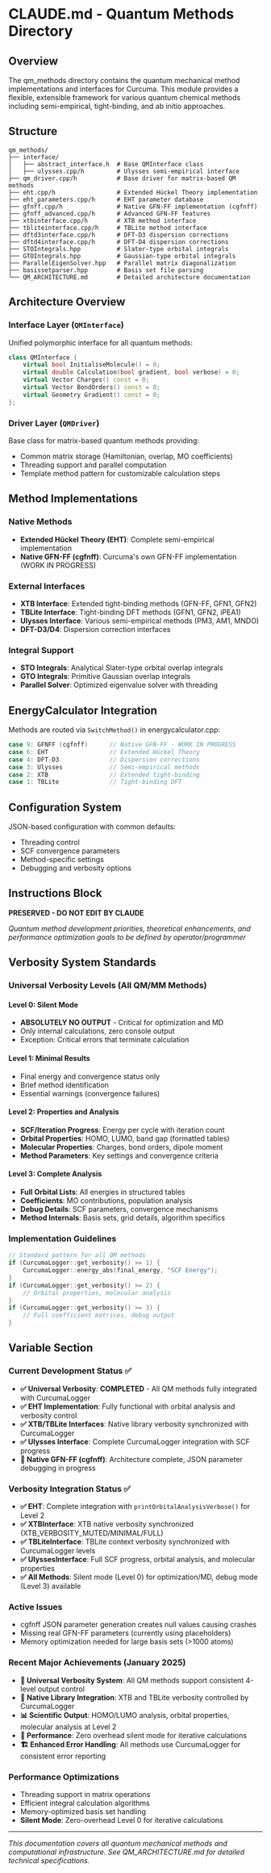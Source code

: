 # CLAUDE.md - Quantum Methods Directory

## Overview

The qm_methods directory contains the quantum mechanical method implementations and interfaces for Curcuma. This module provides a flexible, extensible framework for various quantum chemical methods including semi-empirical, tight-binding, and ab initio approaches.

## Structure

```
qm_methods/
├── interface/
│   ├── abstract_interface.h  # Base QMInterface class
│   ├── ulysses.cpp/h         # Ulysses semi-empirical interface
├── qm_driver.cpp/h           # Base driver for matrix-based QM methods
├── eht.cpp/h                 # Extended Hückel Theory implementation
├── eht_parameters.cpp/h      # EHT parameter database
├── gfnff.cpp/h               # Native GFN-FF implementation (cgfnff)
├── gfnff_advanced.cpp/h      # Advanced GFN-FF features
├── xtbinterface.cpp/h        # XTB method interface
├── tbliteinterface.cpp/h     # TBLite method interface
├── dftd3interface.cpp/h      # DFT-D3 dispersion corrections
├── dftd4interface.cpp/h      # DFT-D4 dispersion corrections
├── STOIntegrals.hpp          # Slater-type orbital integrals
├── GTOIntegrals.hpp          # Gaussian-type orbital integrals
├── ParallelEigenSolver.hpp   # Parallel matrix diagonalization
├── basissetparser.hpp        # Basis set file parsing
└── QM_ARCHITECTURE.md        # Detailed architecture documentation
```

## Architecture Overview

### Interface Layer (`QMInterface`)
Unified polymorphic interface for all quantum methods:
```cpp
class QMInterface {
    virtual bool InitialiseMolecule() = 0;
    virtual double Calculation(bool gradient, bool verbose) = 0;
    virtual Vector Charges() const = 0;
    virtual Vector BondOrders() const = 0;
    virtual Geometry Gradient() const = 0;
};
```

### Driver Layer (`QMDriver`)
Base class for matrix-based quantum methods providing:
- Common matrix storage (Hamiltonian, overlap, MO coefficients)
- Threading support and parallel computation
- Template method pattern for customizable calculation steps

## Method Implementations

### Native Methods
- **Extended Hückel Theory (EHT)**: Complete semi-empirical implementation
- **Native GFN-FF (cgfnff)**: Curcuma's own GFN-FF implementation (WORK IN PROGRESS)

### External Interfaces
- **XTB Interface**: Extended tight-binding methods (GFN-FF, GFN1, GFN2)
- **TBLite Interface**: Tight-binding DFT methods (GFN1, GFN2, iPEA1)
- **Ulysses Interface**: Various semi-empirical methods (PM3, AM1, MNDO)
- **DFT-D3/D4**: Dispersion correction interfaces

### Integral Support
- **STO Integrals**: Analytical Slater-type orbital overlap integrals
- **GTO Integrals**: Primitive Gaussian overlap integrals
- **Parallel Solver**: Optimized eigenvalue solver with threading

## EnergyCalculator Integration

Methods are routed via `SwitchMethod()` in energycalculator.cpp:
```cpp
case 9: GFNFF (cgfnff)      // Native GFN-FF - WORK IN PROGRESS
case 6: EHT                 // Extended Hückel Theory
case 4: DFT-D3              // Dispersion corrections
case 3: Ulysses             // Semi-empirical methods
case 2: XTB                 // Extended tight-binding
case 1: TBLite              // Tight-binding DFT
```

## Configuration System

JSON-based configuration with common defaults:
- Threading control
- SCF convergence parameters
- Method-specific settings
- Debugging and verbosity options

## Instructions Block

**PRESERVED - DO NOT EDIT BY CLAUDE**

*Quantum method development priorities, theoretical enhancements, and performance optimization goals to be defined by operator/programmer*

## Verbosity System Standards

### Universal Verbosity Levels (All QM/MM Methods)

#### Level 0: Silent Mode
- **ABSOLUTELY NO OUTPUT** - Critical for optimization and MD
- Only internal calculations, zero console output
- Exception: Critical errors that terminate calculation

#### Level 1: Minimal Results
- Final energy and convergence status only
- Brief method identification
- Essential warnings (convergence failures)

#### Level 2: Properties and Analysis  
- **SCF/Iteration Progress**: Energy per cycle with iteration count
- **Orbital Properties**: HOMO, LUMO, band gap (formatted tables)
- **Molecular Properties**: Charges, bond orders, dipole moment
- **Method Parameters**: Key settings and convergence criteria

#### Level 3: Complete Analysis
- **Full Orbital Lists**: All energies in structured tables
- **Coefficients**: MO contributions, population analysis  
- **Debug Details**: SCF parameters, convergence mechanisms
- **Method Internals**: Basis sets, grid details, algorithm specifics

### Implementation Guidelines
```cpp
// Standard pattern for all QM methods
if (CurcumaLogger::get_verbosity() >= 1) {
    CurcumaLogger::energy_abs(final_energy, "SCF Energy");
}
if (CurcumaLogger::get_verbosity() >= 2) {
    // Orbital properties, molecular analysis
}
if (CurcumaLogger::get_verbosity() >= 3) {
    // Full coefficient matrices, debug output
}
```

## Variable Section

### Current Development Status ✅
- **✅ Universal Verbosity**: **COMPLETED** - All QM methods fully integrated with CurcumaLogger
- **✅ EHT Implementation**: Fully functional with orbital analysis and verbosity control
- **✅ XTB/TBLite Interfaces**: Native library verbosity synchronized with CurcumaLogger  
- **✅ Ulysses Interface**: Complete CurcumaLogger integration with SCF progress
- **🔧 Native GFN-FF (cgfnff)**: Architecture complete, JSON parameter debugging in progress

### Verbosity Integration Status ✅
- **✅ EHT**: Complete integration with `printOrbitalAnalysisVerbose()` for Level 2
- **✅ XTBInterface**: XTB native verbosity synchronized (XTB_VERBOSITY_MUTED/MINIMAL/FULL)
- **✅ TBLiteInterface**: TBLite context verbosity synchronized with CurcumaLogger levels
- **✅ UlyssesInterface**: Full SCF progress, orbital analysis, and molecular properties
- **✅ All Methods**: Silent mode (Level 0) for optimization/MD, debug mode (Level 3) available

### Active Issues
- cgfnff JSON parameter generation creates null values causing crashes
- Missing real GFN-FF parameters (currently using placeholders)
- Memory optimization needed for large basis sets (>1000 atoms)

### Recent Major Achievements (January 2025)
- **🎯 Universal Verbosity System**: All QM methods support consistent 4-level output control
- **🔧 Native Library Integration**: XTB and TBLite verbosity controlled by CurcumaLogger
- **📊 Scientific Output**: HOMO/LUMO analysis, orbital properties, molecular analysis at Level 2
- **🚀 Performance**: Zero overhead silent mode for iterative calculations
- **🏗️ Enhanced Error Handling**: All methods use CurcumaLogger for consistent error reporting

### Performance Optimizations
- Threading support in matrix operations
- Efficient integral calculation algorithms
- Memory-optimized basis set handling
- **Silent Mode**: Zero-overhead Level 0 for iterative calculations

---

*This documentation covers all quantum mechanical methods and computational infrastructure. See QM_ARCHITECTURE.md for detailed technical specifications.*